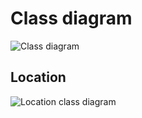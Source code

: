 # Class diagram

![Class diagram](https://github.com/krzysiekpiasecki/BurzeDzisNet/blob/master/doc/ClassDiagram.png)

## Location
![Location class diagram](https://github.com/krzysiekpiasecki/BurzeDzisNet/blob/master/doc/LocationDiagram.png)
